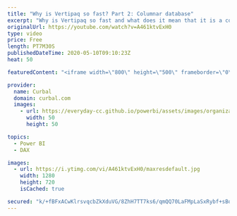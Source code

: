 ```yaml
---
title: "Why is Vertipaq so fast? Part 2: Columnar database"
excerpt: "Why is Vertipaq so fast and what does it mean that it is a columnar database?  In this video, we will go through what it means that Vertipaq is a columnar database and why performance is so good.  In previous video we cover data compression:  When we import data in Power BI, the Vertipaq database will"
originalUrl: https://youtube.com/watch?v=A461ktvExH0
type: video
price: Free
length: PT7M30S
publishedDateTime: 2020-05-10T09:10:23Z
heat: 50

featuredContent: "<iframe width=\"800\" height=\"500\" frameborder=\"0\" src=\"https://www.youtube.com/embed/A461ktvExH0\" allow=\"accelerometer; autoplay; encrypted-media; gyroscope; picture-in-picture\" allowfullscreen></iframe>"

provider:
  name: Curbal
  domain: curbal.com
  images:
    - url: https://everyday-cc.github.io/powerbi/assets/images/organizations/curbal.com-50x50.jpg
      width: 50
      height: 50

topics:
  - Power BI
  - DAX

images:
  - url: https://i.ytimg.com/vi/A461ktvExH0/maxresdefault.jpg
    width: 1280
    height: 720
    isCached: true

secured: "k/+fBFxACwKlrsvqcbZkXduVG/8ZhH7TT7ks6/qmQQ70LaFMpLaSxRybf+sBqf+myPbAclHArfRf/y8kortkkx9WWWXVKCCSnJ8MYs3LclDumDKID/cg1llYzlC2PRTOCdQ6fZFPHQvRkgsvMOSznAU6MzrLelPlNdks/JnU5y+3UxjQ+XVRsNm+kQg4mhSw/PdzCYU4B8yDG3APZdOpxIb5OFaQd+v5u4L5EpHTwcqjjF21/x8Irhm2K1x45GD3ZmniEGVgfLCVu9JxFcsKRB6HSesMIj3ET5BUE6MLdnFB7etJMMmWjp7GbWTSh4msfspv4fpcFqrVpmNQyRNTfCi1SbxkT6bwXukLR/f6UHTiA+115uhSJj9tnONhM+0KePj4RGdP491rWKUbZaw9c31ZpMEC7oFUcUzkERh4IAs=;UOFra7MZT3/uk8nDb+F1mw=="
---
```


